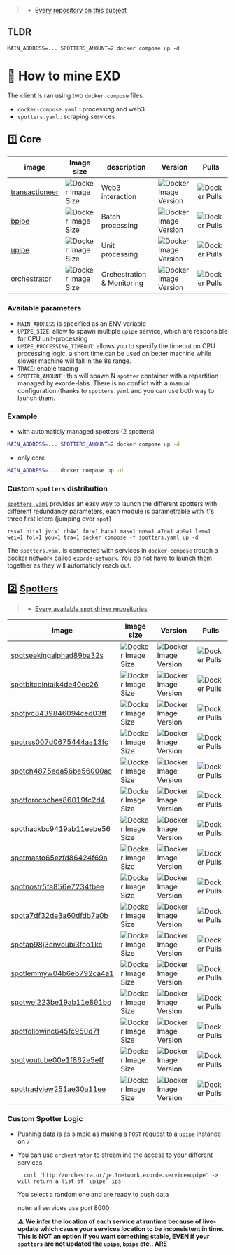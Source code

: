 




> - [Every repository on this subject](https://github.com/search?q=topic%3Aexorde-spot+org%3Aexorde-labs+&type=repositories)

## TLDR

```
MAIN_ADDRESS=... SPOTTERS_AMOUNT=2 docker compose up -d
```

# 📘 How to mine EXD

The client is ran using two `docker compose` files.
- `docker-compose.yaml` : processing and web3
- `spotters.yaml` : scraping services

## 1️⃣ Core
| image | Image size | description | Version | Pulls |
| --- |  --- | --- | --- | --- |
| [transactioneer](https://github.com/exorde-labs/transactioneer/tree/main) | ![Docker Image Size](https://img.shields.io/docker/image-size/exordelabs/transactioneer) | Web3 interaction | ![Docker Image Version](https://img.shields.io/docker/v/exordelabs/transactioneer)| ![Docker Pulls](https://img.shields.io/docker/pulls/exordelabs/transactioneer) |
| [bpipe](https://github.com/exorde-labs/bpipe/tree/main) | ![Docker Image Size](https://img.shields.io/docker/image-size/exordelabs/bpipe) | Batch processing |  ![Docker Image Version](https://img.shields.io/docker/v/exordelabs/bpipe)| ![Docker Pulls](https://img.shields.io/docker/pulls/exordelabs/bpipe ) |
| [upipe](https://github.com/exorde-labs/upipe/tree/main) |  ![Docker Image Size](https://img.shields.io/docker/image-size/exordelabs/upipe) | Unit processing | ![Docker Image Version](https://img.shields.io/docker/v/exordelabs/upipe)| ![Docker Pulls](https://img.shields.io/docker/pulls/exordelabs/upipe) |
| [orchestrator](https://github.com/exorde-labs/orchestrator/tree/main) | ![Docker Image Size](https://img.shields.io/docker/image-size/exordelabs/orchestrator)| Orchestration & Monitoring | ![Docker Image Version](https://img.shields.io/docker/v/exordelabs/orchestrator)| ![Docker Pulls](https://img.shields.io/docker/pulls/exordelabs/orchestrator) |


### Available parameters
- `MAIN_ADDRESS` is specified as an ENV variable
- `UPIPE_SIZE`: allow to spawn multiple `upipe` service, which are responsible for CPU unit-processing
- `UPIPE_PROCESSING_TIMEOUT`: allows you to specify the timeout on CPU processing logic, a short time can be used on better machine while slower machine will fall in the 8s range.
- `TRACE`: enable tracing
- `SPOTTER_AMOUNT` : this will spawn N `spotter` container with a repartition managed by exorde-labs. There is no conflict with a manual configuration (thanks to `spotters.yaml` and you can use both way to launch them.

### Example
- with automaticly managed spotters (2 spotters)
```bash
MAIN_ADDRESS=... SPOTTERS_AMOUNT=2 docker compose up -d
```
- only core
```bash
MAIN_ADDRESS=... docker compose up -d
```


### Custom `spotters` distribution

[`spotters.yaml`](./docker-compose.yaml)  provides an easy way to launch the different spotters with different redundancy parameters, each module is parametrable with it's three first leters (jumping over `spot`)

```shell
rss=1 bit=1 jvc=1 ch4=1 for=1 hac=1 mas=1 nos=1 a7d=1 ap9=1 lem=1 wei=1 fol=1 you=1 tra=1 docker compose -f spotters.yaml up -d
```

The `spotters.yaml` is connected with services in `docker-compose` trough a docker network called `exorde-network`. You do not have to launch them together as they will automaticly reach out. 

## :two: [Spotters](https://github.com/exorde-labs/spot/tree/main)
> - [Every available `spot` driver repositories](https://github.com/search?q=topic%3Aexorde-spot-driver+org%3Aexorde-labs+&type=repositories)

| image | Image size | Version | Pulls |
| --- |  --- | --- | --- |
| [spotseekingalphad89ba32s](https://github.com/exorde-labs/seekingalphad89ba32s/tree/main) | ![Docker Image Size](https://img.shields.io/docker/image-size/exordelabs/spotseekingalphad89ba32s) |  ![Docker Image Version](https://img.shields.io/docker/v/exordelabs/spotseekingalphad89ba32s) | ![Docker Pulls](https://img.shields.io/docker/pulls/exordelabs/spotseekingalphad89ba32s) | 
| [spotbitcointalk4de40ec26](https://github.com/exorde-labs/bitcointalk4de40ec26/tree/main) | ![Docker Image Size](https://img.shields.io/docker/image-size/exordelabs/spotbitcointalk4de40ec26) |  ![Docker Image Version](https://img.shields.io/docker/v/exordelabs/spotbitcointalk4de40ec26) | ![Docker Pulls](https://img.shields.io/docker/pulls/exordelabs/spotbitcointalk4de40ec26) | 
| [spotjvc8439846094ced03ff](https://github.com/exorde-labs/jvc8439846094ced03ff/tree/main) | ![Docker Image Size](https://img.shields.io/docker/image-size/exordelabs/spotjvc8439846094ced03ff) |  ![Docker Image Version](https://img.shields.io/docker/v/exordelabs/spotjvc8439846094ced03ff) | ![Docker Pulls](https://img.shields.io/docker/pulls/exordelabs/spotjvc8439846094ced03ff) | 
| [spotrss007d0675444aa13fc](https://github.com/exorde-labs/rss007d0675444aa13fc/tree/main) | ![Docker Image Size](https://img.shields.io/docker/image-size/exordelabs/spotrss007d0675444aa13fc) |  ![Docker Image Version](https://img.shields.io/docker/v/exordelabs/spotrss007d0675444aa13fc) | ![Docker Pulls](https://img.shields.io/docker/pulls/exordelabs/spotrss007d0675444aa13fc) | 
| [spotch4875eda56be56000ac](https://github.com/exorde-labs/ch4875eda56be56000ac/tree/main) | ![Docker Image Size](https://img.shields.io/docker/image-size/exordelabs/spotch4875eda56be56000ac) |  ![Docker Image Version](https://img.shields.io/docker/v/exordelabs/spotch4875eda56be56000ac) | ![Docker Pulls](https://img.shields.io/docker/pulls/exordelabs/spotch4875eda56be56000ac) | 
| [spotforocoches86019fc2d4](https://github.com/exorde-labs/forocoches86019fc2d4/tree/main) | ![Docker Image Size](https://img.shields.io/docker/image-size/exordelabs/spotforocoches86019fc2d4) |  ![Docker Image Version](https://img.shields.io/docker/v/exordelabs/spotforocoches86019fc2d4) | ![Docker Pulls](https://img.shields.io/docker/pulls/exordelabs/spotforocoches86019fc2d4) | 
| [spothackbc9419ab11eebe56](https://github.com/exorde-labs/hackbc9419ab11eebe56/tree/main) | ![Docker Image Size](https://img.shields.io/docker/image-size/exordelabs/spothackbc9419ab11eebe56) |  ![Docker Image Version](https://img.shields.io/docker/v/exordelabs/spothackbc9419ab11eebe56) | ![Docker Pulls](https://img.shields.io/docker/pulls/exordelabs/spothackbc9419ab11eebe56) | 
| [spotmasto65ezfd86424f69a](https://github.com/exorde-labs/masto65ezfd86424f69a/tree/main) | ![Docker Image Size](https://img.shields.io/docker/image-size/exordelabs/spotmasto65ezfd86424f69a) |  ![Docker Image Version](https://img.shields.io/docker/v/exordelabs/spotmasto65ezfd86424f69a) | ![Docker Pulls](https://img.shields.io/docker/pulls/exordelabs/spotmasto65ezfd86424f69a) | 
| [spotnostr5fa856e7234fbee](https://github.com/exorde-labs/nostr5fa856e7234fbee/tree/main) | ![Docker Image Size](https://img.shields.io/docker/image-size/exordelabs/spotnostr5fa856e7234fbee) |  ![Docker Image Version](https://img.shields.io/docker/v/exordelabs/spotnostr5fa856e7234fbee) | ![Docker Pulls](https://img.shields.io/docker/pulls/exordelabs/spotnostr5fa856e7234fbee) | 
| [spota7df32de3a60dfdb7a0b](https://github.com/exorde-labs/a7df32de3a60dfdb7a0b/tree/main) | ![Docker Image Size](https://img.shields.io/docker/image-size/exordelabs/spota7df32de3a60dfdb7a0b) |  ![Docker Image Version](https://img.shields.io/docker/v/exordelabs/spota7df32de3a60dfdb7a0b) | ![Docker Pulls](https://img.shields.io/docker/pulls/exordelabs/spota7df32de3a60dfdb7a0b) | 
| [spotap98j3envoubi3fco1kc](https://github.com/exorde-labs/ap98j3envoubi3fco1kc/tree/main) | ![Docker Image Size](https://img.shields.io/docker/image-size/exordelabs/spotap98j3envoubi3fco1kc) |  ![Docker Image Version](https://img.shields.io/docker/v/exordelabs/spotap98j3envoubi3fco1kc) | ![Docker Pulls](https://img.shields.io/docker/pulls/exordelabs/spotap98j3envoubi3fco1kc) | 
| [spotlemmyw04b6eb792ca4a1](https://github.com/exorde-labs/lemmyw04b6eb792ca4a1/tree/main) | ![Docker Image Size](https://img.shields.io/docker/image-size/exordelabs/spotlemmyw04b6eb792ca4a1) |  ![Docker Image Version](https://img.shields.io/docker/v/exordelabs/spotlemmyw04b6eb792ca4a1) | ![Docker Pulls](https://img.shields.io/docker/pulls/exordelabs/spotlemmyw04b6eb792ca4a1) | 
| [spotwei223be19ab11e891bo](https://github.com/exorde-labs/wei223be19ab11e891bo/tree/main) | ![Docker Image Size](https://img.shields.io/docker/image-size/exordelabs/spotwei223be19ab11e891bo) |  ![Docker Image Version](https://img.shields.io/docker/v/exordelabs/spotwei223be19ab11e891bo) | ![Docker Pulls](https://img.shields.io/docker/pulls/exordelabs/spotwei223be19ab11e891bo) | 
| [spotfollowinc645fc950d7f](https://github.com/exorde-labs/followinc645fc950d7f/tree/main) | ![Docker Image Size](https://img.shields.io/docker/image-size/exordelabs/spotfollowinc645fc950d7f) |  ![Docker Image Version](https://img.shields.io/docker/v/exordelabs/spotfollowinc645fc950d7f) | ![Docker Pulls](https://img.shields.io/docker/pulls/exordelabs/spotfollowinc645fc950d7f) | 
| [spotyoutube00e1f862e5eff](https://github.com/exorde-labs/youtube00e1f862e5eff/tree/main) | ![Docker Image Size](https://img.shields.io/docker/image-size/exordelabs/spotyoutube00e1f862e5eff) |  ![Docker Image Version](https://img.shields.io/docker/v/exordelabs/spotyoutube00e1f862e5eff) | ![Docker Pulls](https://img.shields.io/docker/pulls/exordelabs/spotyoutube00e1f862e5eff) | 
| [spottradview251ae30a11ee](https://github.com/exorde-labs/tradview251ae30a11ee/tree/main) | ![Docker Image Size](https://img.shields.io/docker/image-size/exordelabs/spottradview251ae30a11ee) |  ![Docker Image Version](https://img.shields.io/docker/v/exordelabs/spottradview251ae30a11ee) | ![Docker Pulls](https://img.shields.io/docker/pulls/exordelabs/spottradview251ae30a11ee) | 

### Custom Spotter Logic

- Pushing data is as simple as making a `POST` request to a `upipe` instance on `/`
- You can use `orchestrator` to streamline the access to your different services,
  ```
    curl 'http://orchestrator/get?network.exorde.service=upipe' -> will return a list of `upipe` ips
  ```
  You select a random one and are ready to push data

  note: all services use port 8000
  
  **:warning: We infer the location of each service at runtime because of live-update which cause your services location to be inconsistent in time. This is NOT an option if you want something stable, EVEN if your `spotters` are not updated the `upipe`, `bpipe` etc.. ARE**



  
